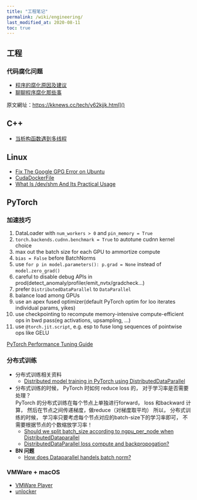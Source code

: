 ```yaml
---
title: "工程笔记"
permalink: /wiki/engineering/
last_modified_at: 2020-08-11
toc: true
---
```


## 工程 

### 代码腐化问题  
- [程序的腐化原因及建议](https://cloud.tencent.com/developer/article/1159878)
- [聊聊程序腐化那些事](https://kknews.cc/tech/y62kjjk.html)


原文網址：https://kknews.cc/tech/y62kjjk.html]()
## C++

- [当析构函数遇到多线程](http://files.cppblog.com/Solstice/dtor_meets_mt.pdf)

## Linux  
- [Fix The Google GPG Error on Ubuntu](https://www.omgubuntu.co.uk/2017/08/fix-google-gpg-key-linux-repository-error)
- [CudaDockerFile](https://gitlab.com/nvidia/container-images/cuda/-/tree/master/dist/ubuntu18.04/10.1)
- [What Is /dev/shm And Its Practical Usage](https://www.cyberciti.biz/tips/what-is-devshm-and-its-practical-usage.html#:~:text=%2Fdev%2Fshm%20is%20nothing%20but,speeding%20up%20things%20on%20Linux.)

## PyTorch

### 加速技巧  
1. DataLoader with `num_workers > 0` and `pin_memory = True`
2. `torch.backends.cudnn.benchmark = True` to autotune cudnn kernel choice
3. max out the batch size for each GPU to ammortize compute
4. `bias = False` before BatchNorms
5. use `for p in model.parameters(): p.grad = None` instead of `model.zero_grad()`
6. careful to disable debug APIs in prod(detect_anomaly/profiler/emit_nvtx/gradcheck...)
7. prefer `DistributedDataParallel` to `DataParallel`
8. balance load among GPUs
9. use an apex fused optimizer(default PyTorch optim for loo iterates individual params, yikes)
10. use checkpointing to recompute memory-intensive compute-efficient ops in bwd pass(eg activations, upsampling, ...)
11. use `@torch.jit.script`, e.g. esp to fuse long sequences of pointwise ops like GELU

[PyTorch Performance Tuning Guide](https://www.youtube.com/watch?v=9mS1fIYj1So)


### 分布式训练  
- 分布式训练相关资料  
  - [Distributed model training in PyTorch using DistributedDataParallel](https://spell.ml/blog/pytorch-distributed-data-parallel-XvEaABIAAB8Ars0e)
- 分布式训练的时候， PyTorch 时如何 reduce loss 的， 对于学习率是否需要处理？  
  PyTorch 的分布式训练在每个节点上单独进行forward， loss 和backward 计算， 然后在节点之间传递梯度，做reduce（对梯度取平均）
  所以， 分布式训练的时候， 学习率只要考虑每个节点对应的batch-size下的学习率即可， 不需要根据节点的个数缩放学习率！
  - [Should we split batch_size according to ngpu_per_node when DistributedDataparallel](https://discuss.pytorch.org/t/should-we-split-batch-size-according-to-ngpu-per-node-when-distributeddataparallel/72769)
  - [DistributedDataParallel loss compute and backpropogation?](https://discuss.pytorch.org/t/distributeddataparallel-loss-compute-and-backpropogation/47205)
- **BN 问题**  
  - [How does Dataparallel handels batch norm?](https://discuss.pytorch.org/t/how-does-dataparallel-handels-batch-norm/14040/2)

### VMWare + macOS

- [VMWare Player](https://my.vmware.com/en/web/vmware/downloads/details?downloadGroup=PLAYER-1556&productId=800&rPId=47861#product_downloads)
- [unlocker](https://github.com/paolo-projects/unlocker)
